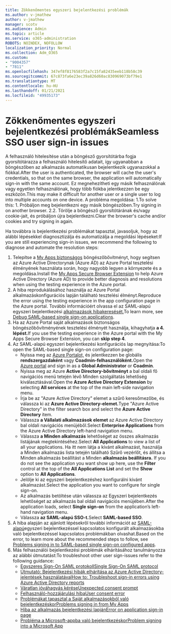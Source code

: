 ```yaml
---
title: Zökkenőmentes egyszeri bejelentkezési problémák
ms.author: v-jmathew
author: v-jmathew
manager: scotv
ms.audience: Admin
ms.topic: article
ms.service: o365-administration
ROBOTS: NOINDEX, NOFOLLOW
localization_priority: Normal
ms.collection: Adm_O365
ms.custom:
- "9004357"
- "7811"
ms.openlocfilehash: 347ef8f8176583f2a7c15fa82435eeb118b58c39
ms.sourcegitcommit: 67c873fa6e23ec39a826d60ac830969073bf79e1
ms.translationtype: MT
ms.contentlocale: hu-HU
ms.lasthandoff: 01/21/2021
ms.locfileid: "49935173"
---
```

# <a name="seamless-sso-user-sign-in-issues"></a><span data-ttu-id="5de66-102">Zökkenőmentes egyszeri bejelentkezési problémák</span><span class="sxs-lookup"><span data-stu-id="5de66-102">Seamless SSO user sign-in issues</span></span>

<span data-ttu-id="5de66-103">A felhasználó hitelesítése után a böngésző gyorsítótárba fogja gyorsítótárazza a felhasználó hitelesítő adatait, így ugyanabban a böngészőben az alkalmazás automatikusan bejelentkezik ugyanazokkal a fiókkal.</span><span class="sxs-lookup"><span data-stu-id="5de66-103">After the user is authenticated, the browser will cache the user's credentials, so that on the same browser, the application will automatically sign-in with the same account.</span></span> <span data-ttu-id="5de66-104">Ez megnehezítheti egy másik felhasználónak vagy egyetlen felhasználónak, hogy több fiókba jelentkezzen be egy eszközön.</span><span class="sxs-lookup"><span data-stu-id="5de66-104">This may make it difficult for another user or a single user to log into multiple accounts on one device.</span></span> <span data-ttu-id="5de66-105">A probléma megoldása: 1.</span><span class="sxs-lookup"><span data-stu-id="5de66-105">To solve this: 1.</span></span> <span data-ttu-id="5de66-106">Próbáljon meg bejelentkezni egy másik böngészőben.</span><span class="sxs-lookup"><span data-stu-id="5de66-106">Try signing in on another browser.</span></span> <span data-ttu-id="5de66-107">2.</span><span class="sxs-lookup"><span data-stu-id="5de66-107">2.</span></span> <span data-ttu-id="5de66-108">Törölje a böngésző gyorsítótárának és/vagy cookie-jait, és próbáljon újra bejelentkezni.</span><span class="sxs-lookup"><span data-stu-id="5de66-108">Clear the browser's cache and/or cookies and try signing in again.</span></span>

<span data-ttu-id="5de66-109">Ha továbbra is bejelentkezési problémákat tapasztal, javasoljuk, hogy az alábbi lépésekkel diagnosztizálja és automatizálja a megoldási lépéseket:</span><span class="sxs-lookup"><span data-stu-id="5de66-109">If you are still experiencing sign-in issues, we recommend the following to diagnose and automate the resolution steps:</span></span>

1. <span data-ttu-id="5de66-110">Telepítse a [My Apps biztonságos](https://docs.microsoft.com/azure/active-directory/manage-apps/access-panel-extension-problem-installing) böngészőbővítményt, hogy segítsen az Azure Active Directorynak (Azure AD) az Azure Portal tesztelési élményének használata során, hogy nagyobb legyen a környezete és a megoldása.</span><span class="sxs-lookup"><span data-stu-id="5de66-110">Install the [My Apps Secure Browser Extension](https://docs.microsoft.com/azure/active-directory/manage-apps/access-panel-extension-problem-installing) to help Azure Active Directory (Azure AD) to provide better diagnosis and resolutions when using the testing experience in the Azure portal.</span></span>
2. <span data-ttu-id="5de66-111">A hiba reprodukálásához használja az Azure Portal alkalmazáskonfigurációs lapján található tesztelési élményt.</span><span class="sxs-lookup"><span data-stu-id="5de66-111">Reproduce the error using the testing experience in the app configuration page in the Azure portal.</span></span> <span data-ttu-id="5de66-112">További információért olvassa el az SAML-alapú egyszeri bejelentkezési [alkalmazások hibakeresését.](https://docs.microsoft.com/azure/active-directory/azuread-dev/howto-v1-debug-saml-sso-issues)</span><span class="sxs-lookup"><span data-stu-id="5de66-112">To learn more, see [Debug SAML-based single sign-on applications](https://docs.microsoft.com/azure/active-directory/azuread-dev/howto-v1-debug-saml-sso-issues).</span></span>
3. <span data-ttu-id="5de66-113">Ha az Azure Portal saját alkalmazások biztonságos böngészőbővítményének tesztelési élményét használja, kihagyhatja **a 4. lépést.**</span><span class="sxs-lookup"><span data-stu-id="5de66-113">If you use the testing experience in the Azure portal with the My Apps Secure Browser Extension, you can **skip step 4**.</span></span>
4. <span data-ttu-id="5de66-114">Az SAML-alapú egyszeri bejelentkezési konfigurációs lap megnyitása:</span><span class="sxs-lookup"><span data-stu-id="5de66-114">To open the SAML-based single sign-on configuration page:</span></span>
    - <span data-ttu-id="5de66-115">Nyissa meg az [Azure Portalot,](https://portal.azure.com/) és jelentkezzen be globális **rendszergazdaként** vagy **Coadmin-felhasználóként.**</span><span class="sxs-lookup"><span data-stu-id="5de66-115">Open the [Azure portal](https://portal.azure.com/) and sign in as a **Global Administrator** or **Coadmin**.</span></span>
    - <span data-ttu-id="5de66-116">Nyissa meg az Azure  **Active Directory-bővítményt** a bal oldali fő navigációs menü tetején lévő Minden szolgáltatás lehetőség kiválasztásával.</span><span class="sxs-lookup"><span data-stu-id="5de66-116">Open the **Azure Active Directory Extension** by selecting **All services** at the top of the main left-side navigation menu.</span></span>
    - <span data-ttu-id="5de66-117">Írja be az "Azure Active Directory" elemet a szűrő keresőmezőbe, és válassza ki az **Azure Active Directory-elemet.**</span><span class="sxs-lookup"><span data-stu-id="5de66-117">Type "Azure Active Directory" in the filter search box and select the **Azure Active Directory** item.</span></span>
    - <span data-ttu-id="5de66-118">Válassza **a Vállalati alkalmazások elemet** az Azure Active Directory bal oldali navigációs menüjéből.</span><span class="sxs-lookup"><span data-stu-id="5de66-118">Select **Enterprise Applications** from the Azure Active Directory left-hand navigation menu.</span></span>
    - <span data-ttu-id="5de66-119">Válassza **a Minden alkalmazás** lehetőséget az összes alkalmazás listájának megtekintéséhez.</span><span class="sxs-lookup"><span data-stu-id="5de66-119">Select **All Applications** to view a list of all your applications.</span></span> <span data-ttu-id="5de66-120">Ha itt nem látja a kívánt alkalmazást, használja a Minden alkalmazás  lista tetején található  Szűrő vezérlőt, és állítsa a Minden alkalmazás beállítást a Minden **alkalmazás beállításra.** </span><span class="sxs-lookup"><span data-stu-id="5de66-120">If you do not see the application you want show up here, use the **Filter** control at the top of the **All Applications List** and set the **Show** option to **All Applications**.</span></span>
    - <span data-ttu-id="5de66-121">Jelölje ki az egyszeri bejelentkezéshez konfigurálni kívánt alkalmazást.</span><span class="sxs-lookup"><span data-stu-id="5de66-121">Select the application you want to configure for single sign-on.</span></span>
    - <span data-ttu-id="5de66-122">Az alkalmazás betöltése  után válassza az Egyszeri bejelentkezés lehetőséget az alkalmazás bal oldali navigációs menüjében.</span><span class="sxs-lookup"><span data-stu-id="5de66-122">After the application loads, select **Single sign-on** from the application’s left-hand navigation menu.</span></span>
    - <span data-ttu-id="5de66-123">Válassza **az SAML-alapú SSO-t.**</span><span class="sxs-lookup"><span data-stu-id="5de66-123">Select **SAML-based SSO**.</span></span>
5. <span data-ttu-id="5de66-124">A hiba alapján az ajánlott lépésekről további információt az [SAML-alapú](https://docs.microsoft.com/azure/active-directory/manage-apps/application-sign-in-problem-federated-sso-gallery#application-not-found-in-directory)egyszeri bejelentkezéssel kapcsolatos konfigurált alkalmazásokba való bejelentkezéssel kapcsolatos problémákban olvashat.</span><span class="sxs-lookup"><span data-stu-id="5de66-124">Based on the error, to learn more about the recommended steps to follow, see [Problems signing in to SAML-based single sign-on configured apps](https://docs.microsoft.com/azure/active-directory/manage-apps/application-sign-in-problem-federated-sso-gallery#application-not-found-in-directory).</span></span>
6. <span data-ttu-id="5de66-125">Más felhasználói bejelentkezési problémák elhárításához tanulmányozza az alábbi útmutatást:</span><span class="sxs-lookup"><span data-stu-id="5de66-125">To troubleshoot other user sign-issues refer to the following guidance:</span></span>
    - [<span data-ttu-id="5de66-126">Egyszeres Sign-On SAML protokoll</span><span class="sxs-lookup"><span data-stu-id="5de66-126">Single Sign-On SAML protocol</span></span>](https://docs.microsoft.com/azure/active-directory/develop/single-sign-on-saml-protocol)
    - [<span data-ttu-id="5de66-127">Útmutató: Bejelentkezési hibák elhárítása az Azure Active Directory-jelentések használatával</span><span class="sxs-lookup"><span data-stu-id="5de66-127">How to: Troubleshoot sign-in errors using Azure Active Directory reports</span></span>](https://docs.microsoft.com/azure/active-directory/reports-monitoring/howto-troubleshoot-sign-in-errors)
    - [<span data-ttu-id="5de66-128">Váratlan jóváhagyás kérése</span><span class="sxs-lookup"><span data-stu-id="5de66-128">Unexpected consent prompt</span></span>](https://docs.microsoft.com/azure/active-directory/manage-apps/application-sign-in-unexpected-user-consent-prompt)
    - [<span data-ttu-id="5de66-129">Felhasználó-hozzájárulási hiba</span><span class="sxs-lookup"><span data-stu-id="5de66-129">User consent error</span></span>](https://docs.microsoft.com/azure/active-directory/manage-apps/application-sign-in-unexpected-user-consent-error)
    - [<span data-ttu-id="5de66-130">Problémákat tapasztal a Saját alkalmazásokból való bejelentkezéskor</span><span class="sxs-lookup"><span data-stu-id="5de66-130">Problems signing in from My Apps</span></span>](https://docs.microsoft.com/azure/active-directory/manage-apps/application-sign-in-other-problem-access-panel)
    - [<span data-ttu-id="5de66-131">Hiba az alkalmazás bejelentkezési lapján</span><span class="sxs-lookup"><span data-stu-id="5de66-131">Error on application sign-in page</span></span>](https://docs.microsoft.com/azure/active-directory/manage-apps/application-sign-in-problem-application-error)
    - [<span data-ttu-id="5de66-132">Probléma a Microsoft-appba való bejelentkezéskor</span><span class="sxs-lookup"><span data-stu-id="5de66-132">Problem signing into a Microsoft App</span></span>](https://docs.microsoft.com/azure/active-directory/manage-apps/application-sign-in-problem-first-party-microsoft)

